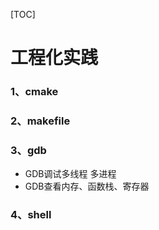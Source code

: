 [TOC]

# 工程化实践

### 1、cmake

### 2、makefile

### 3、gdb

- GDB调试多线程 多进程
- GDB查看内存、函数栈、寄存器

### 4、shell

